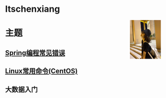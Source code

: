 # Itschenxiang
<img src="./imgs/dfca80e6dbdf0d9c591b0ebcb5d2f141.jpg" style="width:100px;float:right"/>

# 主题
## [Spring编程常见错误](./docs/springsummary/README.md)
## [Linux常用命令(CentOS)](./docs/linux/commands.md)
<!-- 
## 教程
* [Spring Data JPA入门](./docs/tutorial/springdatajpa.md)
* [Docker 教程](docker/tutorial.md)

## 大数据组件
#### [hadoop](./docs/hadoop/hdfsbasic.md) -->

## 大数据入门
<!-- #### [大数据笔记](./otherrepos/BigData-Notes/README.md) -->
